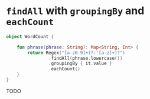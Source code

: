 # `findAll` with `groupingBy` and `eachCount`

```kotlin
object WordCount {

    fun phrase(phrase: String): Map<String, Int> {
        return Regex("[a-z0-9]+(?:'[a-z]+)?")
                .findAll(phrase.lowercase())
                .groupingBy { it.value }
                .eachCount()
    }
}
```

TODO
